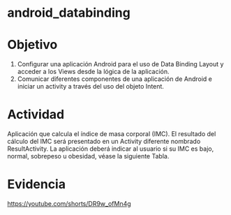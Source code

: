 # android_databinding
# Objetivo
1. Configurar una aplicación Android para el uso de Data Binding Layout y acceder a los Views desde la lógica de la aplicación.
2. Comunicar diferentes componentes de una aplicación de Android e iniciar un activity a través del uso del objeto Intent.
# Actividad
Aplicación que calcula el índice de masa corporal (IMC). El resultado del cálculo del IMC será presentado en un Activity diferente nombrado ResultActivity. La aplicación deberá indicar al usuario si su IMC es bajo, normal, sobrepeso u obesidad, véase la siguiente Tabla.
# Evidencia
https://youtube.com/shorts/DR9w_ofMn4g
